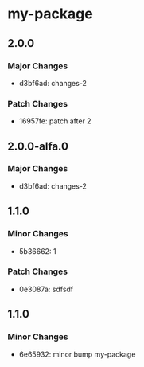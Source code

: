 # my-package

## 2.0.0

### Major Changes

- d3bf6ad: changes-2

### Patch Changes

- 16957fe: patch after 2

## 2.0.0-alfa.0

### Major Changes

- d3bf6ad: changes-2

## 1.1.0

### Minor Changes

- 5b36662: 1

### Patch Changes

- 0e3087a: sdfsdf

## 1.1.0

### Minor Changes

- 6e65932: minor bump my-package
